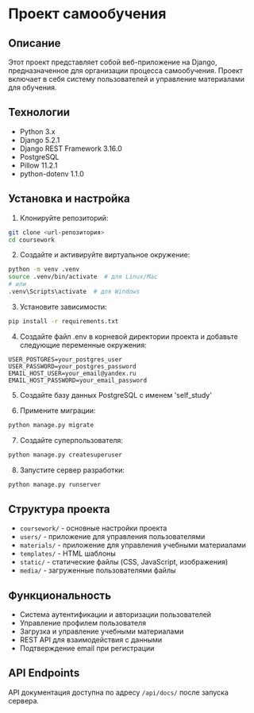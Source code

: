 # Проект самообучения

## Описание

Этот проект представляет собой веб-приложение на Django, предназначенное для организации процесса самообучения. Проект включает в себя систему пользователей и управление материалами для обучения.

## Технологии

- Python 3.x
- Django 5.2.1
- Django REST Framework 3.16.0
- PostgreSQL
- Pillow 11.2.1
- python-dotenv 1.1.0

## Установка и настройка

1. Клонируйте репозиторий:

```bash
git clone <url-репозитория>
cd coursework
```

2. Создайте и активируйте виртуальное окружение:

```bash
python -m venv .venv
source .venv/bin/activate  # для Linux/Mac
# или
.venv\Scripts\activate  # для Windows
```

3. Установите зависимости:

```bash
pip install -r requirements.txt
```

4. Создайте файл .env в корневой директории проекта и добавьте следующие переменные окружения:

```
USER_POSTGRES=your_postgres_user
USER_PASSWORD=your_postgres_password
EMAIL_HOST_USER=your_email@yandex.ru
EMAIL_HOST_PASSWORD=your_email_password
```

5. Создайте базу данных PostgreSQL с именем 'self_study'

6. Примените миграции:

```bash
python manage.py migrate
```

7. Создайте суперпользователя:

```bash
python manage.py createsuperuser
```

8. Запустите сервер разработки:

```bash
python manage.py runserver
```

## Структура проекта

- `coursework/` - основные настройки проекта
- `users/` - приложение для управления пользователями
- `materials/` - приложение для управления учебными материалами
- `templates/` - HTML шаблоны
- `static/` - статические файлы (CSS, JavaScript, изображения)
- `media/` - загруженные пользователями файлы

## Функциональность

- Система аутентификации и авторизации пользователей
- Управление профилем пользователя
- Загрузка и управление учебными материалами
- REST API для взаимодействия с данными
- Подтверждение email при регистрации

## API Endpoints

API документация доступна по адресу `/api/docs/` после запуска сервера.